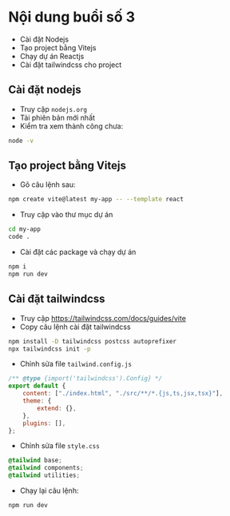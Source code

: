 # Nội dung buổi số 3

-   Cài đặt Nodejs
-   Tạo project bằng Vitejs
-   Chạy dự án Reactjs
-   Cài đặt tailwindcss cho project

## Cài đặt nodejs

-   Truy cập `nodejs.org`
-   Tải phiên bản mới nhất
-   Kiểm tra xem thành công chưa:

```bash
node -v
```

## Tạo project bằng Vitejs

-   Gõ câu lệnh sau:

```bash
npm create vite@latest my-app -- --template react
```

-   Truy cập vào thư mục dự án

```bash
cd my-app
code .
```

-   Cài đặt các package và chạy dự án

```bash
npm i
npm run dev
```

## Cài đặt tailwindcss

-   Truy cập https://tailwindcss.com/docs/guides/vite
-   Copy câu lệnh cài đặt tailwindcss

```bash
npm install -D tailwindcss postcss autoprefixer
npx tailwindcss init -p
```

-   Chỉnh sửa file `tailwind.config.js`

```js
/** @type {import('tailwindcss').Config} */
export default {
    content: ["./index.html", "./src/**/*.{js,ts,jsx,tsx}"],
    theme: {
        extend: {},
    },
    plugins: [],
};
```

-   Chỉnh sửa file `style.css`

```css
@tailwind base;
@tailwind components;
@tailwind utilities;
```

-   Chạy lại câu lệnh:

```bash
npm run dev
```
